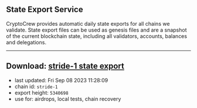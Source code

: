 ## State Export Service
CryptoCrew provides automatic daily state exports for all chains we validate. State export files can be used as genesis files and are a snapshot of the current blockchain state, including all validators, accounts, balances and delegations.

---
**Download: [stride-1 state export](https://dl.ccvalidators.com/SERVICE/stride/stride-1_export_5340698.json)**
---

- last updated: Fri Sep 08 2023 11:28:09
- chain id: `stride-1`
- export height: `5340698`
- use for: airdrops, local tests, chain recovery
